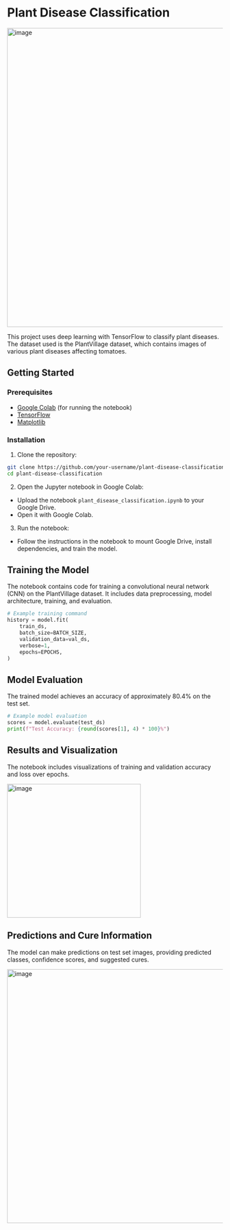 # Plant Disease Classification
<img width="697" alt="image" src="https://github.com/Yashsharma009/Plant_disease/assets/116294789/64a51279-984f-4ffa-bc16-d36900335cf5">

This project uses deep learning with TensorFlow to classify plant diseases. The dataset used is the PlantVillage dataset, which contains images of various plant diseases affecting tomatoes.

## Getting Started

### Prerequisites

- [Google Colab](https://colab.research.google.com/) (for running the notebook)
- [TensorFlow](https://www.tensorflow.org/install)
- [Matplotlib](https://matplotlib.org/stable/users/installing.html)

### Installation

1. Clone the repository:

```bash
git clone https://github.com/your-username/plant-disease-classification.git
cd plant-disease-classification
```

2. Open the Jupyter notebook in Google Colab:

- Upload the notebook `plant_disease_classification.ipynb` to your Google Drive.
- Open it with Google Colab.

3. Run the notebook:

- Follow the instructions in the notebook to mount Google Drive, install dependencies, and train the model.

## Training the Model

The notebook contains code for training a convolutional neural network (CNN) on the PlantVillage dataset. It includes data preprocessing, model architecture, training, and evaluation.

```python
# Example training command
history = model.fit(
    train_ds,
    batch_size=BATCH_SIZE,
    validation_data=val_ds,
    verbose=1,
    epochs=EPOCHS,
)
```

## Model Evaluation

The trained model achieves an accuracy of approximately 80.4% on the test set.

```python
# Example model evaluation
scores = model.evaluate(test_ds)
print(f"Test Accuracy: {round(scores[1], 4) * 100}%")
```

## Results and Visualization

The notebook includes visualizations of training and validation accuracy and loss over epochs.

<img width="312" alt="image" src="https://github.com/Yashsharma009/Plant_disease_classification/assets/116294789/4ec69f34-63a1-48ff-99d6-d6286987c229">


## Predictions and Cure Information

The model can make predictions on test set images, providing predicted classes, confidence scores, and suggested cures.

<img width="592" alt="image" src="https://github.com/Yashsharma009/Plant_disease_classification/assets/116294789/73ea0764-9926-45df-921d-1b9a3ebaee3c">


